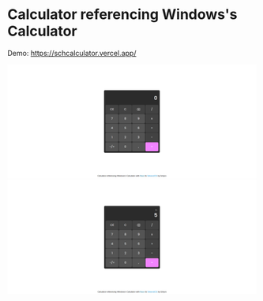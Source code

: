 # Calculator referencing Windows's Calculator

Demo: https://schcalculator.vercel.app/

![image1](https://github.com/Schyro/Calculator/blob/main/images/1.png?raw=true)
![image2](https://github.com/Schyro/Calculator/blob/main/images/2.png?raw=true)

